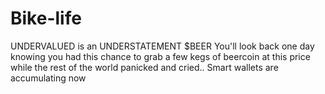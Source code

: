 # Bike-life
UNDERVALUED is an UNDERSTATEMENT $BEER You'll look back one day knowing you had this chance to grab a few kegs of beercoin at this price  while the rest of the world panicked and cried.. Smart wallets are accumulating now
